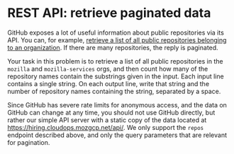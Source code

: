 REST API: retrieve paginated data
=================================

GitHub exposes a lot of useful information about public repositories via its API. You can, for example, [retrieve a list of all public repositories belonging to an organization][1]. If there are many repositories, the reply is paginated.

[1]: https://docs.github.com/en/free-pro-team@latest/rest/reference/repos#list-organization-repositories

Your task in this problem is to retrieve a list of all public repositories in the `mozilla` and `mozilla-services` orgs, and then count how many of the repository names contain the substrings given in the input. Each input line contains a single string. On each output line, write that string and the number of repository names containing the string, separated by a space.

Since GitHub has severe rate limits for anonymous access, and the data on GitHub can change at any time, you should not use GitHub directly, but rather our simple API server with a static copy of the data located at https://hiring.cloudops.mozgcp.net/api/. We only support the `repos` endpoint described above, and only the query parameters that are relevant for pagination.

